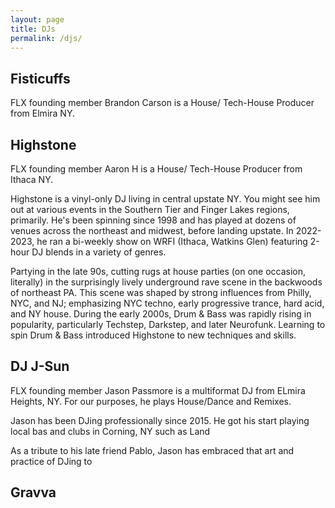 ```yaml
---
layout: page
title: DJs
permalink: /djs/
---
```



## Fisticuffs

FLX founding member Brandon Carson is a House/ Tech-House Producer from Elmira NY.


## Highstone
FLX founding member Aaron H is a House/ Tech-House Producer from Ithaca NY.

Highstone is a vinyl-only DJ living in central upstate NY. You might see him out at various events in the Southern Tier and Finger Lakes regions, primarily. He's been spinning since 1998 and has played at dozens of venues across the northeast and midwest, before landing upstate. In 2022-2023, he ran a bi-weekly show on WRFI (Ithaca, Watkins Glen) featuring 2-hour DJ blends in a variety of genres.

Partying in the late 90s, cutting rugs at house parties (on one occasion, literally) in the surprisingly lively underground rave scene in the backwoods of northeast PA. This scene was shaped by strong influences from Philly, NYC, and NJ; emphasizing NYC techno, early progressive trance, hard acid, and NY house.
During the early 2000s, Drum & Bass was rapidly rising in popularity, particularly Techstep, Darkstep, and later Neurofunk. Learning to spin Drum & Bass introduced Highstone to new techniques and skills.


## DJ J-Sun

FLX founding member Jason Passmore is a multiformat DJ from ELmira Heights, NY. For our purposes, he plays House/Dance and Remixes.

Jason has been DJing professionally since 2015. He got his start playing local bas and clubs in Corning, NY such as Land


As a tribute to his late friend Pablo, Jason has embraced that art and practice of DJing to


## Gravva


